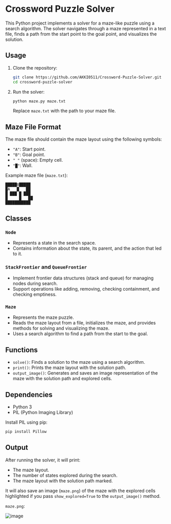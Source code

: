 # Crossword Puzzle Solver

This Python project implements a solver for a maze-like puzzle using a search algorithm. The solver navigates through a maze represented in a text file, finds a path from the start point to the goal point, and visualizes the solution.

## Usage

1. Clone the repository:

   ```bash
   git clone https://github.com/AKKI0511/Crossword-Puzzle-Solver.git
   cd crossword-puzzle-solver
   ```

2. Run the solver:

   ```bash
   python maze.py maze.txt
   ```

   Replace `maze.txt` with the path to your maze file.

## Maze File Format

The maze file should contain the maze layout using the following symbols:

- `"A"`: Start point.
- `"B"`: Goal point.
- `" "` (space): Empty cell.
- `"█"`: Wall.

Example maze file (`maze.txt`):

```
█████B█████
█A   █   ██
█ ███ █ ███
█     █   ██
███████████
```

## Classes

### `Node`

- Represents a state in the search space.
- Contains information about the state, its parent, and the action that led to it.

### `StackFrontier` and `QueueFrontier`

- Implement frontier data structures (stack and queue) for managing nodes during search.
- Support operations like adding, removing, checking containment, and checking emptiness.

### `Maze`

- Represents the maze puzzle.
- Reads the maze layout from a file, initializes the maze, and provides methods for solving and visualizing the maze.
- Uses a search algorithm to find a path from the start to the goal.

## Functions

- `solve()`: Finds a solution to the maze using a search algorithm.
- `print()`: Prints the maze layout with the solution path.
- `output_image()`: Generates and saves an image representation of the maze with the solution path and explored cells.

## Dependencies

- Python 3
- PIL (Python Imaging Library)

Install PIL using pip:

```bash
pip install Pillow
```

## Output

After running the solver, it will print:

- The maze layout.
- The number of states explored during the search.
- The maze layout with the solution path marked.

It will also save an image (`maze.png`) of the maze with the explored cells highlighted if you pass `show_explored=True` to the `output_image()` method.

`maze.png`:

![image](https://github.com/AKKI0511/Crossword-Puzzle-Solver/assets/120317569/0fd7e193-d098-4226-ba7b-685c41e336d6)
